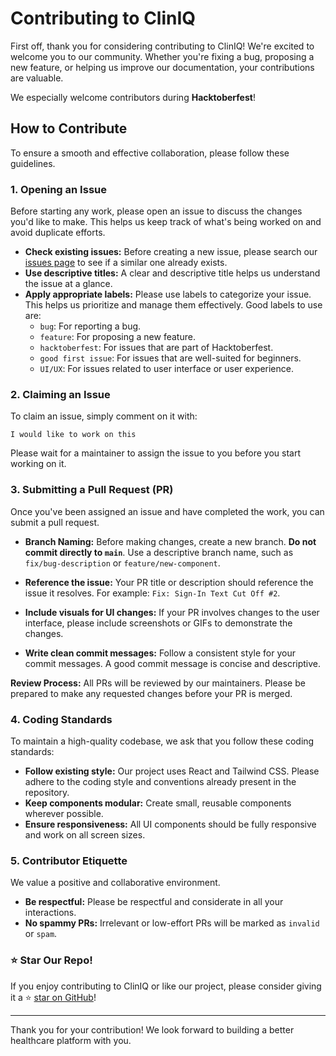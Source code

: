 # Contributing to ClinIQ

First off, thank you for considering contributing to ClinIQ! We're excited to welcome you to our community. Whether you're fixing a bug, proposing a new feature, or helping us improve our documentation, your contributions are valuable.

We especially welcome contributors during **Hacktoberfest**!

## How to Contribute

To ensure a smooth and effective collaboration, please follow these guidelines.

### 1. Opening an Issue

Before starting any work, please open an issue to discuss the changes you'd like to make. This helps us keep track of what's being worked on and avoid duplicate efforts.

-   **Check existing issues:** Before creating a new issue, please search our [issues page](https://github.com/aksh-g/ClinIQ/issues) to see if a similar one already exists.
-   **Use descriptive titles:** A clear and descriptive title helps us understand the issue at a glance.
-   **Apply appropriate labels:** Please use labels to categorize your issue. This helps us prioritize and manage them effectively. Good labels to use are:
    -   `bug`: For reporting a bug.
    -   `feature`: For proposing a new feature.
    -   `hacktoberfest`: For issues that are part of Hacktoberfest.
    -   `good first issue`: For issues that are well-suited for beginners.
    -   `UI/UX`: For issues related to user interface or user experience.

### 2. Claiming an Issue

To claim an issue, simply comment on it with:

```
I would like to work on this
```

Please wait for a maintainer to assign the issue to you before you start working on it.

### 3. Submitting a Pull Request (PR)

Once you've been assigned an issue and have completed the work, you can submit a pull request.

-   **Branch Naming:** Before making changes, create a new branch. **Do not commit directly to `main`**. Use a descriptive branch name, such as `fix/bug-description` or `feature/new-component`.

-   **Reference the issue:** Your PR title or description should reference the issue it resolves. For example: `Fix: Sign-In Text Cut Off #2`.
-   **Include visuals for UI changes:** If your PR involves changes to the user interface, please include screenshots or GIFs to demonstrate the changes.
-   **Write clean commit messages:** Follow a consistent style for your commit messages. A good commit message is concise and descriptive.

**Review Process:** All PRs will be reviewed by our maintainers. Please be prepared to make any requested changes before your PR is merged.

### 4. Coding Standards

To maintain a high-quality codebase, we ask that you follow these coding standards:

-   **Follow existing style:** Our project uses React and Tailwind CSS. Please adhere to the coding style and conventions already present in the repository.
-   **Keep components modular:** Create small, reusable components wherever possible.
-   **Ensure responsiveness:** All UI components should be fully responsive and work on all screen sizes.

### 5. Contributor Etiquette

We value a positive and collaborative environment.

-   **Be respectful:** Please be respectful and considerate in all your interactions.
-   **No spammy PRs:** Irrelevant or low-effort PRs will be marked as `invalid` or `spam`.

### ⭐ Star Our Repo!

If you enjoy contributing to ClinIQ or like our project, please consider giving it a ⭐ [star on GitHub](https://github.com/aksh-g/ClinIQ)!

---

Thank you for your contribution! We look forward to building a better healthcare platform with you.